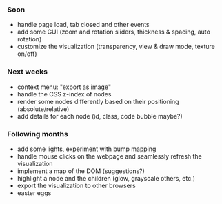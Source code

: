 ### Soon
* handle page load, tab closed and other events
* add some GUI (zoom and rotation sliders, thickness & spacing, auto rotation)
* customize the visualization (transparency, view & draw mode, texture on/off)

### Next weeks
* context menu: "export as image"
* handle the CSS z-index of nodes
* render some nodes differently based on their positioning (absolute/relative)
* add details for each node (id, class, code bubble maybe?)

### Following months
* add some lights, experiment with bump mapping
* handle mouse clicks on the webpage and seamlessly refresh the visualization
* implement a map of the DOM (suggestions?)
* highlight a node and the children (glow, grayscale others, etc.)
* export the visualization to other browsers
* easter eggs